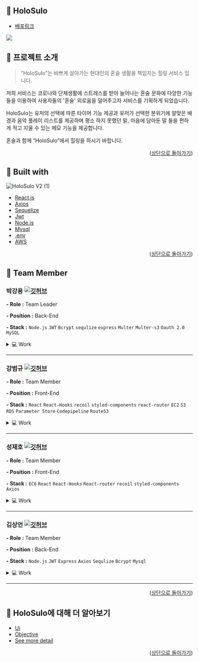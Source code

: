 <div id="top"></div>

## :open_file_folder: HoloSulo

 * [배포링크](https://holosulo.site/)


<a href='https://ifh.cc/v-Y6O7aJ' target='_blank'><img src='https://ifh.cc/g/Y6O7aJ.jpg' border='0'></a>


## :bell: 프로젝트 소개

>“HoloSulo”는 바쁘게 살아가는 현대인의 혼술 생활을 책임지는 힐링 서비스 입니다.

저희 서비스는 코로나와 단체생활에 스트레스를 받아 늘어나는 혼술 문화에
다양한 기능들을 이용하여 사용자들의 '혼술' 외로움을 덜어주고자 서비스를 기획하게 되었습니다.

HoloSulo는 유저의 선택에 따른 타이머 기능 제공과
유저가 선택한 분위기에 알맞은 배경과 음악 플레이 리스트를 제공하며
평소 하지 못했던 말, 마음에 담아둔 말 들을 편하게 적고 지울 수 있는 메모 기능을 제공합니다.   

혼술과 함께 “HoloSulo”에서 힐링을 하시기 바랍니다.
<p align="right">(<a href="#top">상단으로 돌아가기</a>)</p>

## :electric_plug: Built with
![HoloSulo V2 (1)](https://user-images.githubusercontent.com/82024154/157092918-62d93286-ccd1-481c-9eac-cf3ba5e2387a.png)


* [React.js](https://reactjs.org/)
* [Axios](https://axios-http.com/)
* [Sequelize](https://sequelize.org/)
* [Jwt](https://jwt.io/)
* [Node.js](https://nodejs.org/)
* [Mysql](https://www.mysql.com/)
* [.env](https://github.com/motdotla/dotenv)
* [AWS](https://aws.amazon.com/)

<p align="right">(<a href="#top">상단으로 돌아가기</a>)</p>

## :runner: Team Member

### 박강용 [![깃허브](https://img.shields.io/badge/GitHub-Kangyong0527-181717?style=for-the-badge&logo=GitHub&logoColor=181717)](https://github.com/Kangyong0527)
**- Role :** Team Leader

**- Position :** Back-End

**- Stack :** `Node.js` `JWT` `Bcrypt` `sequlize` `express` `Multer` `Multer-s3` `Oauth 2.0` `MySQL`

<details>
<summary>💻 Work</summary>
<div markdown="1">
<ul>
<li>Logout 기능 구현</li>
<li>Naver Social Login 구현</li>
<li>Login API 구현</li>
<li>회원 탈퇴 API 구현</li>
<li>닉네임 중복체크 API 구현</li>
<li>Menu Page 에서 주문하기 API 구현</li>
<li>태그에 따른 Playlist 요청 API 구현</li>
<li>Playlist CRUD API 구현</li>
<li>DB 설계 및 관계 설정</li>
</ul>
</div>
</details>
<hr>

### 강범규 [![깃허브](https://img.shields.io/badge/GitHub-kangbumkyu-181717?style=for-the-badge&logo=GitHub&logoColor=181717)](https://github.com/kangbumkyu)
**- Role :** Team Member

**- Position :** Front-End

**- Stack :** `React` `React-Hooks` `recoil` `styled-components` `react-router` `EC2` `S3` `RDS` `Parameter Store` `Codepipeline` `Route53`
<details>
<summary>💻 Work</summary>
<div markdown="1">
<ul>
<li>메인 페이지, 로딩 페이지 UI 구현 </li>
<li>메뉴 페이지 UI 구현 + api 연동 </li>
<li>플레이리스트 CRUD UI 구현 + api 연동</li>
<li>메인 페이지(플레이어 + 노트 + 엔딩 팝업) UI 구현</li>
<li>YouTube IFrame Player API를 사용해 플레이어 구현</li>
<li>AWS CodePipeline, CodeDeploy, CodeBuilder를 이용해 client, server 배포 자동화 구축</li>
<li>CloudFront, ELB를 통해 https 적용</li>
</ul>
</div>
</details>
<hr>

### 성재호 [![깃허브](https://img.shields.io/badge/GitHub-Jaeho97-181717?style=for-the-badge&logo=GitHub&logoColor=181717)](https://github.com/Jaeho97)
**- Role :** Team Member

**- Position :** Front-End

**- Stack :** `EC6` `React` `React-Hooks` `React-router` `recoil` `styled-components` `Axios`

<details>
<summary>💻 Work</summary>
<div markdown="1">
<ul>
<li>Figma 툴을 이용한 UI/UX 셋업 프로토타입 작성</li>
<li>login UI 구현(아이디, 비밀번호 유효성 검사) + API 연동</li>
<li>sign up UI 구현(이메일, 비밀번호 유효성 검사/중복 확인) + API 연동</li>
<li>유저정보 UI 구현(회원탈퇴 모달, 방문횟수/시간 시각적 제공) +  API 연동</li>
<li>회원정보 수정 UI 구현(아이디, 비밀번호 유효성 검사/중복 확인) + API 연동</li>
</ul>
</div>
</details>
<hr>

### 김상언 [![깃허브](https://img.shields.io/badge/GitHub-vvindovv-181717?style=for-the-badge&logo=GitHub&logoColor=181717)](https://github.com/vvindovv)
**- Role :** Team Member

**- Position :** Back-End

**- Stack :** `Node.js` `JWT` `Express` `Axios` `Sequlize` `Bcrypt` `Mysql`

<details>
<summary>💻 Work</summary>
<div markdown="1">
<ul>
<li>Back-End 초기환경 세팅</li>
<li>회원가입 API</li>
<li>카카오 Social Login 구현</li>
<li>로그아웃 API 구현</li>
<li>유저 정보 수정 API 구현</li>
<li>유저 정보 요청 API구현</li>
<li>비밀번호 변경 모듈 구현</li>
<li>회원가입 Agreement Form 구현</li>
</ul>
</div>
</details>
<hr>

<p align="right">(<a href="#top">상단으로 돌아가기</a>)</p>

## :mag_right: HoloSulo에 대해 더 알아보기
* [Ui](https://github.com/codestates/HoloSulo/wiki/Prototype)
* [Objective](https://github.com/codestates/HoloSulo/wiki/Requirements)
* [See more detail](https://github.com/codestates/HoloSulo/wiki)

<p align="right">(<a href="#top">상단으로 돌아가기</a>)</p>
